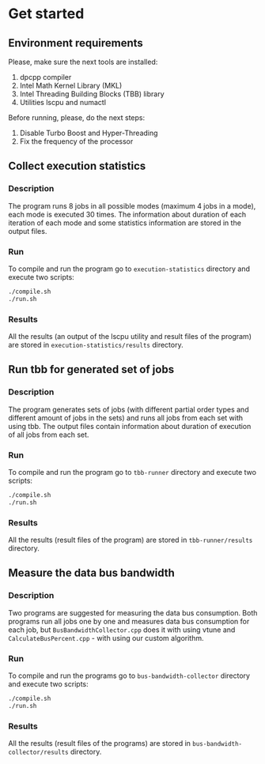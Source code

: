 # Get started

## Environment requirements

Please, make sure the next tools are installed:
1. dpcpp compiler
2. Intel Math Kernel Library (MKL)
3. Intel Threading Building Blocks (TBB) library
4. Utilities lscpu and numactl

Before running, please, do the next steps:
1. Disable Turbo Boost and Hyper-Threading
2. Fix the frequency of the processor


## Collect execution statistics

### Description

The program runs 8 jobs in all possible modes (maximum 4 jobs in a mode), each mode is executed 30 times.
The information about duration of each iteration of each mode and some statistics information are stored in the output files.

### Run
To compile and run the program go to `execution-statistics` directory and execute two scripts:
```bash
./compile.sh
./run.sh
```

### Results

All the results (an output of the lscpu utility and result files of the program) are stored in `execution-statistics/results` directory.


## Run tbb for generated set of jobs

### Description

The program generates sets of jobs (with different partial order types and different amount of jobs in the sets) and runs all jobs from each set with using tbb.
The output files contain information about duration of execution of all jobs from each set.

### Run
To compile and run the program go to `tbb-runner` directory and execute two scripts:
```bash
./compile.sh
./run.sh
```

### Results

All the results (result files of the program) are stored in `tbb-runner/results` directory.


## Measure the data bus bandwidth

### Description

Two programs are suggested for measuring the data bus consumption. 
Both programs run all jobs one by one and measures data bus consumption for each job,
but `BusBandwidthCollector.cpp` does it with using vtune and `CalculateBusPercent.cpp` - with using our custom algorithm. 

### Run
To compile and run the programs go to `bus-bandwidth-collector` directory and execute two scripts:
```bash
./compile.sh
./run.sh
```

### Results

All the results (result files of the programs) are stored in `bus-bandwidth-collector/results` directory.
